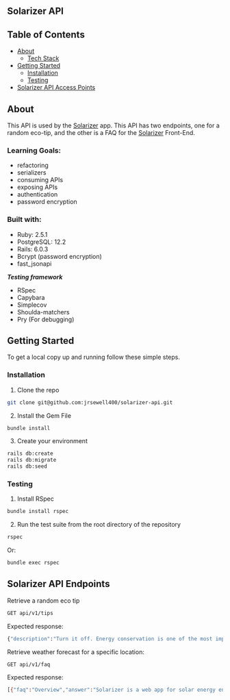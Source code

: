 
## Solarizer API

## Table of Contents

* [About](#about)
  * [Tech Stack](#tech-stack)
* [Getting Started](#getting-started)
  * [Installation](#installation)
  * [Testing](#testing)
* [Solarizer API Access Points](#solarizer-api-endpoints)

## About

This API is used by the [Solarizer](https://github.com/PaulDebevec/solarizer) app. This API has two endpoints, one for a random eco-tip, and the other is a FAQ for the [Solarizer](https://github.com/PaulDebevec/solarizer) Front-End.

### Learning Goals: 

- refactoring
- serializers
- consuming APIs
- exposing APIs
- authentication
- password encryption

### Built with:

- Ruby: 2.5.1
- PostgreSQL: 12.2
- Rails: 6.0.3
- Bcrypt (password encryption)
- fast_jsonapi

***Testing framework***
- RSpec
- Capybara
- Simplecov
- Shoulda-matchers
- Pry (For debugging)

## Getting Started

To get a local copy up and running follow these simple steps. 

### Installation

1. Clone the repo
```sh
git clone git@github.com:jrsewell400/solarizer-api.git
```
2. Install the Gem File
```sh
bundle install
```
3. Create your environment
```sh
rails db:create
rails db:migrate
rails db:seed
```

### Testing

1. Install RSpec

```sh
bundle install rspec
```
2. Run the test suite from the root directory of the repository

```sh
rspec 
```
Or:

```sh
bundle exec rspec 
```

## Solarizer API Endpoints

Retrieve a random eco tip
```sh
GET api/v1/tips
```
Expected response: 
```sh
{"description":"Turn it off. Energy conservation is one of the most important things you can do to reduce your carbon footprint."}
```
Retrieve weather forecast for a specific location:
```sh
GET api/v1/faq
```
Expected response: 
```sh
[{"faq":"Overview","answer":"Solarizer is a web app for solar energy enthusiasts seeking estimates on electricity production of a photovoltaic (PV) system based on a few simple inputs."},{"faq":"Get Started","answer":"Users provide information about the system 's location, basic design parameters, and an optional historical monthly energy usage. Solarizer calculates estimates of the system 's annual and monthly electricity production, and an estimate of the value of that electricity."},{"faq":"System Size","answer":"System Size is the DC (direct current) power rating of the PV array in kilowatts (kW) at standard test conditions. The default size if usually 4kW."},{"faq":"Module Type","answer":"Module Type describes the PV modules in the solar array.  Most module types will be Standard."},{"faq":"Array Type","answer":"The array type describes whether the PV modules in the array are fixed, or whether they move to track the movement of the sun across the sky with one or two axes of rotation. The default value is for a fixed array, For systems with fixed arrays, you can choose between an open rack or a roof mount option. The open rack option is appropriate for ground-mounted systems"},{"faq":"System Losses","answer":"The system losses account for performance losses you would expect in a real system that are not explicitly calculated by Solarizer. Several categories make up the system losses, including soiling, shading, snow, and more.  The default system loss percentage is 14%"},{"faq":"Tilt","answer":"The tilt angle is the angle from horizontal of the PV modules in the array. For a fixed array, the tilt angle is genereally between 0-45%. The default value is 20 degrees."},{"faq":"Azimuth","answer":"For a fixed array, the azimuth angle is the angle clockwise from true north describing the direction that the array faces. An azimuth angle of 180° is for a south-facing array, and an azimuth angle of zero degrees is for a north-facing array. For reference: N = 0°, NE = 45°, E = 90°, SE = 135°, S = 180°, SW = 225°, W = 270°, SW = 315 °"},{"faq":"Retail Electricty Rate","answer":"The national average rate is 11 cents per kWh"}]

```
